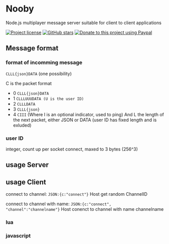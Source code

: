 # Nooby
Node.js multiplayer message server suitable for client to client applications

[![Project license](https://img.shields.io/github/license/Luke100000/Nooby?style=flat-square)](https://github.com/Luke100000/Nooby/blob/master/LICENSE)
[![GitHub stars](https://img.shields.io/github/stars/Luke100000/Nooby?style=flat-square&logo=github)](https://github.com/Luke100000/Nooby/stargazers)
[![Donate to this project using Paypal](https://img.shields.io/badge/paypal-donate-blue.svg?style=flat-square&logo=paypal)](https://paypal.me/pools/c/8pAvKwQbHm)

## Message format
### format of incomming message
`CLLL{json}DATA` (one possibility)

C is the packet format
- 0    `CLLL{json}DATA`
- 1    `CLLLUUUDATA (U is the user ID)`
- 2    `CLLLDATA`
- 3    `CLLL{json}`
- 4    `CIII` (Where I is an optional indicator, used to ping)
And L the length of the next packet, either JSON or DATA (user ID has fixed length and is exluded)
    

### user ID
integer, count up per socket connect, maxed to 3 bytes (256^3)

## usage Server

## usage Client
connect to channel: `JSON:{c:"connect"}` Host get random ChannelID

connect to channel with name: `JSON:{c:"connect", "channel":"channelname"}` Host conenct to channel with name channelname


### lua

### javascript